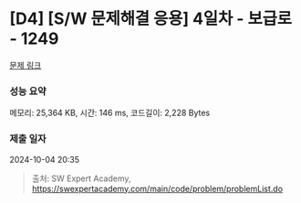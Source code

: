 # [D4] [S/W 문제해결 응용] 4일차 - 보급로 - 1249 

[문제 링크](https://swexpertacademy.com/main/code/problem/problemDetail.do?contestProbId=AV15QRX6APsCFAYD) 

### 성능 요약

메모리: 25,364 KB, 시간: 146 ms, 코드길이: 2,228 Bytes

### 제출 일자

2024-10-04 20:35



> 출처: SW Expert Academy, https://swexpertacademy.com/main/code/problem/problemList.do